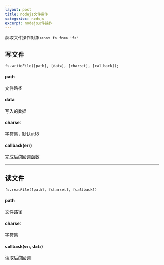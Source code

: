 ```yaml
---
layout: post
title: nodejs文件操作
categories: nodejs
excerpt: nodejs文件操作
---
```


获取文件操作对象`const fs from 'fs'`

## 写文件
`fs.writeFile([path], [data], [charset], [callback]);`

#### path
文件路径

#### data
写入的数据

#### charset
字符集，默认utf8

#### callback(err)
完成后的回调函数

--------------------------------------------------------

## 读文件
`fs.readFile([path], [charset], [callback])`

#### path
文件路径

#### charset
字符集

#### callback(err, data)
读取后的回调

